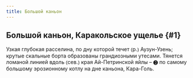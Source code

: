 ```yaml
---
title: Большой каньон
---
```

## Большой каньон, Каракольское ущелье {#1}

Узкая глубокая расселина, по дну которой течет ⦅р.⦆ Аузун-Узень; крутые скальные борта образованы грандиозными утесами. Тянется ломаной линией вдоль ⦅сев.⦆ края Ай-Петринской яйлы – ❷ по самому большому эрозионному котлу на дне каньона, Кара-Голь.
